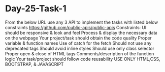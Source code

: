 # Day-25-Task-1

From the below URL use any 3 API to implement the tasks with listed below constraints https://github.com/public-apis/public-apis Constraints: UI should be responsive & look and feel Process & display the necessary data on the webpage Your project/task should obtain the code quality Proper variable & function names Use of catch for the fetch Should not use any deprecated tags Should avoid inline styles Should use only class selector Proper open & close of HTML tags Comments/description of the function logic Your task/project should follow code reusability USE ONLY HTML,CSS, BOOTSTRAP, & JAVASCRIPT

